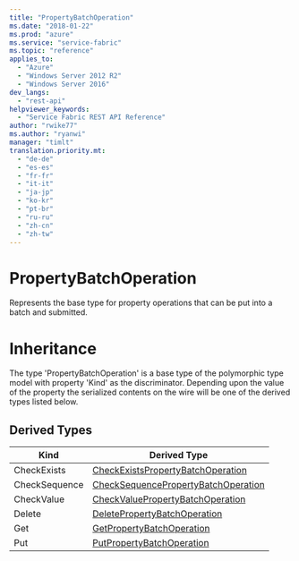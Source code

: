 ```yaml
---
title: "PropertyBatchOperation"
ms.date: "2018-01-22"
ms.prod: "azure"
ms.service: "service-fabric"
ms.topic: "reference"
applies_to: 
  - "Azure"
  - "Windows Server 2012 R2"
  - "Windows Server 2016"
dev_langs: 
  - "rest-api"
helpviewer_keywords: 
  - "Service Fabric REST API Reference"
author: "rwike77"
ms.author: "ryanwi"
manager: "timlt"
translation.priority.mt: 
  - "de-de"
  - "es-es"
  - "fr-fr"
  - "it-it"
  - "ja-jp"
  - "ko-kr"
  - "pt-br"
  - "ru-ru"
  - "zh-cn"
  - "zh-tw"
---
```

# PropertyBatchOperation

Represents the base type for property operations that can be put into a batch and submitted.
# Inheritance

The type 'PropertyBatchOperation' is a base type of the polymorphic type model with property 'Kind' as the discriminator.
Depending upon the value of the property the serialized contents on the wire will be one of the derived types listed below.
## Derived Types

| Kind | Derived Type |
| --- | --- | 
| CheckExists | [CheckExistsPropertyBatchOperation](sfclient-model-checkexistspropertybatchoperation.md) |
| CheckSequence | [CheckSequencePropertyBatchOperation](sfclient-model-checksequencepropertybatchoperation.md) |
| CheckValue | [CheckValuePropertyBatchOperation](sfclient-model-checkvaluepropertybatchoperation.md) |
| Delete | [DeletePropertyBatchOperation](sfclient-model-deletepropertybatchoperation.md) |
| Get | [GetPropertyBatchOperation](sfclient-model-getpropertybatchoperation.md) |
| Put | [PutPropertyBatchOperation](sfclient-model-putpropertybatchoperation.md) |

